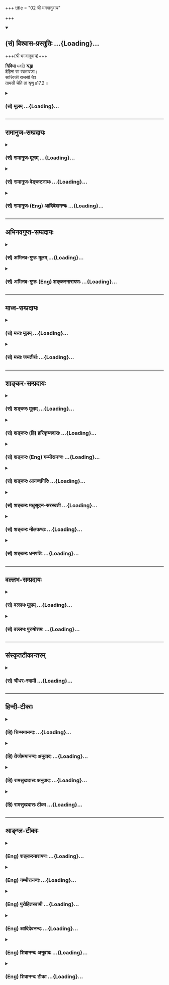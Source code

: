 +++
title = "02 श्री भगवानुवाच"

+++
<div class="js_include" newlevelforh1="2" title="(सं) विश्वास-प्रस्तुतिः" unfilled url="/mahAbhAratam/shlokashaH/06-bhIShma-parva/03-bhagavad-gItA-parva/saMskRtam/vishvAsa-prastutiH/17_shraddhA-traya-vibhA/02_shrI_bhagavAnuvAc.md">
<details open><summary><h2>(सं) विश्वास-प्रस्तुतिः ...{Loading}...</h2></summary>

+++(श्री भगवानुवाच)+++

**त्रिविधा** भवति **श्रद्धा**  
देहिनां सा स्वभावजा।  
सात्त्विकी राजसी चैव  
तामसी चेति तां श्रृणु॥17.2॥
</details>
</div>
<div class="js_include collapsed" newlevelforh1="3" title="(सं) मूलम्" unfilled url="/mahAbhAratam/shlokashaH/06-bhIShma-parva/03-bhagavad-gItA-parva/saMskRtam/mUlam/17_shraddhA-traya-vibhA/02_shrI_bhagavAnuvAc.md">
<details><summary><h3>(सं) मूलम् ...{Loading}...</h3></summary>

श्री भगवानुवाच  
त्रिविधा भवति श्रद्धा देहिनां सा स्वभावजा।  
सात्त्विकी राजसी चैव तामसी चेति तां श्रृणु।।17.2।।
</details>
</div>


_________________
## रामानुज-सम्प्रदायः
<div class="js_include collapsed" newlevelforh1="3" title="(सं) रामानुजः मूलम्" unfilled url="/mahAbhAratam/shlokashaH/06-bhIShma-parva/03-bhagavad-gItA-parva/saMskRtam/rAmAnujaH/mUlam/17_shraddhA-traya-vibhA/02_shrI_bhagavAnuvAc.md">
<details><summary><h3>(सं) रामानुजः मूलम् ...{Loading}...</h3></summary>

।।17.2।। श्रीभगवानुवाच -- सर्वेषां **देहिनां श्रद्धा त्रिविधा भवति सा** च
**स्वभावजा** -- स्वभावः स्वासाधारणो भावः; प्राचीनवासनानिमित्तः
तत्तद्रुचिविशेषः; यत्र रुचिः तत्र श्रद्धा जायते। श्रद्धा हिस्वाभिमतं
साधयति एतत् इतिविश्वासपूर्विका साधने त्वरा। वासना रुचिः च श्रद्धा च
आत्मधर्माः गुणसंसर्गजाः। तेषाम् आत्मधर्माणां वासनादीना जनकाः
देहेन्द्रियान्तः करणविषयगता धर्माः कार्यैकनिरूपणीयाः सत्त्वादयो गुणाः;
सत्त्वादिगुणयुक्तदेहाद्यनुभवजा इत्यर्थः। ततः च इयं श्रद्धा **सात्त्विकी
राजसी तामसी च इति** त्रिविधा। **ताम्** इमां श्रद्धां **श्रृणु।** सा
श्रद्धा यत्स्वभावा तं स्वभावं श्रृणु इति अर्थः।

</details>
</div>
<div class="js_include collapsed" newlevelforh1="3" title="(सं) रामानुजः वेङ्कटनाथः" unfilled url="/mahAbhAratam/shlokashaH/06-bhIShma-parva/03-bhagavad-gItA-parva/saMskRtam/rAmAnujaH/venkaTanAthaH/17_shraddhA-traya-vibhA/02_shrI_bhagavAnuvAc.md">
<details><summary><h3>(सं) रामानुजः वेङ्कटनाथः ...{Loading}...</h3></summary>

  
  
।।17.2।। श्रद्धा कतिविधा इति प्रश्नाभावेऽपि तदुक्तिवैघट्यशङ्कां परिहरन्
श्रद्धात्रैविध्यकथनस्य प्रयोजनं चाऽऽह -- एवं पृष्ट इत्यादिना।
पूर्वोपदिष्टविरुद्धं पृष्ट इत्यर्थः। हृदि निधायेति -- क्रमेण
साक्षादुत्तरमवतारयितुमित्यर्थः। प्रश्नस्यात्यन्तानादरपरत्वज्ञापनाय वा
सहसा साक्षादुत्तरानुक्तिरिति भावः। गुणतस्त्रैविध्यमिति --
गुणभेदनिमित्तफलभेदयोगित्वमिति भावः। अत्र हि श्रद्धायोगात्सात्त्विकत्वं
शास्त्रोल्लङ्घनात्तामसत्वं तदुभयसमुच्चयाद्राजसत्वमाशङ्कितं तत्र
तावच्छ्रद्धापूर्वकत्वं फलसाधनत्वायोपयुक्तम्; तच्छास्त्रीयेष्वेव तत्रापि
श्रद्धाया न त्वैकान्तिकत्वमित्यभिप्रायेण
शास्त्रीयश्रद्धायास्त्रैविध्यग्रहणम्। एतेन
परिसङ्ख्यान्यायेनाशास्त्रीयेषु फलभेदनिमित्तं त्रैविध्यं प्रत्युक्तम्।
अत्र श्रद्धाभेदात् सत्त्वादिनिष्ठाभेदनिर्णय इत्युक्तं भवति। देहिनां
इत्यनेन तत्तद्देहानुरूपमधिकारिवैचित्र्यं
विवक्षितमित्यभिप्रायेणाऽऽहसर्वेषामिति। ब्रह्मादीनामपीत्यर्थः। देहिनाम्
इति सत्त्वादिगुणप्रचुरदेहविशेषानुरूपमिति भावः। साधारणेषु शास्त्रेषु
तत्प्ररोचकेष्वर्थवादादिषु च कथं पुरुषभेदनियतश्रद्धाभेदः इति शङ्कायांसा
स्वभावजा इति वाक्यान्तरमित्यभिप्रायेणाऽऽहसा चेति। कार्यासाधारणत्वाय
कारणासाधारणत्वविवक्षामाहस्वभावः स्वासाधारणो भाव इति। कोऽसौ भावः कश्च
तस्याप्यसाधारण्यहेतुः इत्यत्राऽऽह -- प्राचीनेति। भावशब्दोऽत्र
धर्मविशेषपरः। नानार्थे स्वभावशब्दे कथमत्र रुचिविवक्षा इत्यत्राऽऽहयत्र
रुचिरिति। रुचिश्रद्धयोः कार्यकारणभावोऽन्वयव्यतिरेकसिद्ध इत्यर्थः।
रुचिव्यतिरिक्ता तत्कार्यभूता का श्रद्धा इत्यत्राऽऽहश्रद्धाहीति। श्रद्धा
विश्वासकाङ्क्षयोः इति त्वरापर्यन्तविश्वासेऽपि हि श्रद्धाशब्दं नैघण्टुकाः
पठन्ति। ननु कामः सङ्कल्पो विचिकित्सा श्रद्धाऽश्रद्धा
धृतिरधृतिर्ह्रीर्धीर्भीरित्येतत्सर्वं मन एव \[बृ.उ.1।5।3\] इति श्रवणात्
अन्तःकरणधर्मेष्वात्मानमलिम्पत्सु श्रद्धादिषु गुणकृतत्वाच्च
गुणधर्मत्वसम्भवेऽपि कथमत्र स्वशब्देन देहिशब्देन च निर्दिष्टप्रत्यगात्मनि
तदन्वयोक्तिः तत्राऽऽहवासनेति। शुद्धस्वभावस्यैवात्मनः
कर्ममूलगुणमयप्रकृतिसंसर्गोपाधिकधर्मभूतज्ञानपरिणतिविशेषा इत्यर्थः।
श्रद्धाभेदेषु सात्त्विकादिसंज्ञानिवेशाय निर्गुणस्यात्मनः कथं
सत्त्वादिमूलवासनादियोगः इति शङ्काव्युदासाय च देहिशब्दसूचितप्रक्रियया
गुणसंसर्गजत्वं विवृणोतितेषामिति। यथौषधादिविशिष्टदहनादिसम्बन्धात्
पार्थिवादिषु पाकजगुणारम्भः; तथाऽत्रेति भावः। तत्तत्कार्यहेतुतया
शास्त्रसिद्धानामनुपलब्ध्या
निराकरणमयुक्तमित्यभिप्रायेणाऽऽहकार्यैकनिरूपणीया इति।
अतीन्द्रियाणामननुभूतानां कथं वासनाहेतुत्वं
इत्यत्राऽऽहसत्त्वादिगुणयुक्तेति। मूलकारणापेक्षया श्रद्धायाः
सात्त्विकादिसंज्ञाभेद इत्याहततश्चेति। सात्त्विकत्वादित्रैविध्येन
श्रावितायां पुनःश्रृणु इति किमुच्यते इत्यत्राऽऽहसा श्रद्धा यत्स्वभावेति।
स्वरूपस्य सामान्यतस्त्रैविध्यस्य च
विदितत्वादविदितप्रकारविशेषाभिप्रायेणश्रृणु इत्युक्तम्।  
  

</details>
</div>
<div class="js_include collapsed" newlevelforh1="3" title="(सं) रामानुजः (Eng) आदिदेवानन्दः" unfilled url="/mahAbhAratam/shlokashaH/06-bhIShma-parva/03-bhagavad-gItA-parva/saMskRtam/rAmAnujaH/english/AdidevAnandaH/17_shraddhA-traya-vibhA/02_shrI_bhagavAnuvAc.md">
<details><summary><h3>(सं) रामानुजः (Eng) आदिदेवानन्दः ...{Loading}...</h3></summary>

17.2 The Lord said 'Threefold is the faith among all' embodied beings.
And it arises from their 'inborn nature.' What is called Svabhava is the state unie to one's own nature. It is the special taste or predilection caused by previous subtle impressions, 'Vasanas.' To whatever one's predilection is directed, there faith is born in respect of it. For
'faith' is zeal or eagerness about any means in the belief that it is the way of action to achieve one's own desired object. Vasana (subtle impression), Ruci (taste) and Sraddha (faith) are the alities of the self born from its association with the Gunas. The Sattva and the other Gunas are the alities of the body, the senses, the internal organs and sense-objects. They bring about their alities in the self associated with them. These are the Vasanas. These Gunas can be described only by their effects. These (i.e., Vasanas etc.) originate from experiences with the body etc., having origination in Sattva and other Gunas. Thus faith is threefold as marked by Sattva, Rajas and Tamas. Listen about this faith.

</details>
</div>


_________________
## अभिनवगुप्त-सम्प्रदायः
<div class="js_include collapsed" newlevelforh1="3" title="(सं) अभिनव-गुप्तः मूलम्" unfilled url="/mahAbhAratam/shlokashaH/06-bhIShma-parva/03-bhagavad-gItA-parva/saMskRtam/abhinava-guptaH/mUlam/17_shraddhA-traya-vibhA/02_shrI_bhagavAnuvAc.md">
<details><summary><h3>(सं) अभिनव-गुप्तः मूलम् ...{Loading}...</h3></summary>

।।17.2।। तदत्रोत्तरं श्रद्धानुसारेण दीयते श्रीभगवता +++(omits श्रीभगवता )+++
-- त्रिविधेति। तत्र चायमाशयः -- शास्त्रं नाम किल
पक्षपातारूषितबुद्धिपूर्वकत्वविहीनम् +++(; N पक्षपातादूषित -- )+++ ; तथा
परामर्शदार्ढ्यरूपं बोधस्वातन्त्र्यादेव +++(; N; K -- रूपबोध -- )+++ दृढं
परामृष्टं तथा,+++(; N; K दृढपरामृष्ट ( ;N श्य )+++ तथा ) फलादिस्वभावं;
शुद्धविमर्शनिष्यन्दवाक्तत्त्वपरमार्थपरब्रह्मस्वभावम् +++(; N omit परमार्थ
S omits the succeeding पर -- )+++ ; स्वतन्त्रप्रसरतया आन्तरात् बोधस्वभावात्
बहिःप्रसरपर्यन्तं; तच्च +++(S; K; omits तच्च Substitutes सा च )+++
सुसूक्ष्मप्रणवादिरूपात् +++(; N -- प्रधानादिरूपव्यव -- )+++
व्यवहारप्रसिद्धप्रवा +++(; N -- प्रवाह -- )+++दपरंपरापर्यन्तम्। यदाह --
तद्विदां च स्मृतिशीले इति। ( गौतमधर्मसूत्रम् I; 2 )तच्च स्वत एव
हिताहितोपदेशाय कार्याकार्यविवेचकम्। यस्य स्वभावत एव सत्त्वातिरेकसुकुमारं
हृदयं; तेनाचरितं शास्त्रितमेव। अन्यस्तु रजस्तमःकलुषीकृतः
शास्त्रोक्तमप्याचरन् न आचरति; शास्त्रार्थस्य कात्स्न्र्येन अननुष्ठानात्।
शास्त्रं हि सत्त्ववतामेव फलवदिति शास्त्रमेवाह -- यस्य हस्तौ च पादौ च
मनश्चैव सुसंयतम्।  
  
विद्या तपश्च शीलं च स तीर्थफलमश्नुते।। इति +++(M Aranya; Ch. 80; v. 30
)+++नान्यः; असंयतत्वात्। तस्मात् शास्त्रार्थः परित्यक्तकामक्रोधमोहेषु सफल
इति तात्पर्यम् अस्य अध्यायस्य। तदेवैतत् प्रताय्यते; स्पष्टार्थत्वाच्च न
विव्रियते। किं तु +++(S omits किंतु )+++ केवलं पाठविप्रतिपत्तिनिवारणायैव
लिख्यते।

</details>
</div>
<div class="js_include collapsed" newlevelforh1="3" title="(सं) अभिनव-गुप्तः (Eng) शङ्करनारायणः" unfilled url="/mahAbhAratam/shlokashaH/06-bhIShma-parva/03-bhagavad-gItA-parva/saMskRtam/abhinava-guptaH/english/shankaranArAyaNaH/17_shraddhA-traya-vibhA/02_shrI_bhagavAnuvAc.md">
<details><summary><h3>(सं) अभिनव-गुप्तः (Eng) शङ्करनारायणः ...{Loading}...</h3></summary>

17.2 Trividha etc. Here the ideas is this :- What is termed scripture is
indeed the one which is not created by the intellect soiled by any
partisan spirit; further it is of the form of the firmness of the
recollection; and it is firmly recollected because of the sovereign
freedom of the awareness; likewise it is also of the nature of fruit
etc., i.e. the nature of the Supreme Brahman, the ultimate purport of
speech, a flow of the pure Self-Consciousness; because of its free
course, it starts from the internal nature of awareness and goes as for
as the external flow, beginning from the subtlest hymn (Om), down to the
series of popular saying well-known in the worldly activities. 'What
\[the sage\] says - 'Also the \[injunctions based on\] remembrance and
the virtuous conduct of the knowers of that \[constitute authority\]'.
(Gautamadharmasutra, I, 2). That scripture, by its own nature,
distinguishes what is to be done and what is not to be done, in order to
teach what is beneficial and what is not beneficial. \[Further\], he
whose heart is very tender by nature, because of the excess of the
Sattva (i.e., godness) - in whatever way he behaves, that has certainly
a scriptural authority. But other person who is made dirty by the Rajas
or the Tamas (i.e., desire and ignorance) does not act rightly, even
while performing what is enjoined in the scriptures. For, he does not
follow the purport (the spirit) of the scripture in its entity. The
scripture (or what is enjoined in the scripture) bears fruits only in
the case of men of the Sattva (goodness) This has been declared by the
scripture itself as : 'He \[alone\] enjoys the fruit of the scripture
(or holy bathing place) whose arms and feet and also mind, learning,
austerity and conduct are controlled properly'. (MB, Aranyaka, Ch. 80,
verse 30). Any other person does not enjoy \[the fruit\], because the
rmains unsubdued \[in his mind\]. Therefore, what is prescribed in the
scripture bears fruit in the case of those who have abandoned desire,
anger and delusion. This is the purport of the present chapter; and it
is being elaborated \[throughout\]. But it is not explained \[in every
place by us (Ag.), because the idea is clear enough. But \[the concerned
verses\] are simply written only to remove doubts regarding the readings
\[of the passages concerned\].

</details>
</div>


_________________
## माध्व-सम्प्रदायः
<div class="js_include collapsed" newlevelforh1="3" title="(सं) मध्वः मूलम्" unfilled url="/mahAbhAratam/shlokashaH/06-bhIShma-parva/03-bhagavad-gItA-parva/saMskRtam/madhvaH/mUlam/17_shraddhA-traya-vibhA/02_shrI_bhagavAnuvAc.md">
<details><summary><h3>(सं) मध्वः मूलम् ...{Loading}...</h3></summary>

।।17.2।। अतो विभज्याऽऽह -- त्रिविधेत्यादिना।

</details>
</div>
<div class="js_include collapsed" newlevelforh1="3" title="(सं) मध्वः जयतीर्थः" unfilled url="/mahAbhAratam/shlokashaH/06-bhIShma-parva/03-bhagavad-gItA-parva/saMskRtam/madhvaH/jayatIrthaH/17_shraddhA-traya-vibhA/02_shrI_bhagavAnuvAc.md">
<details><summary><h3>(सं) मध्वः जयतीर्थः ...{Loading}...</h3></summary>

।।17.2।। ननुतेषां निष्ठा तु का \[17।1\] इति पृष्टे सात्त्विकत्वादिकं
वक्तव्यम्; त्रिविधेत्यादिकं तु किमर्थमुच्यते इत्यत आह -- **अत** इति। यत
एवमर्जुनेन वेदविधिमजानतां निष्ठा पृष्टा; अज्ञानं च भेदकं त्रयाणामपि
सम्भवात्। न चाज्ञानस्य प्रभेदाः सन्ति; अतः श्रद्धयाऽन्विता इति
तद्विशेषणत्वेनोक्तां श्रद्धां सात्त्विकत्वादिना विभज्य तदाश्रयेण तेषां
स्वरूपमाहेत्यर्थः।

</details>
</div>


_________________
## शाङ्कर-सम्प्रदायः
<div class="js_include collapsed" newlevelforh1="3" title="(सं) शङ्करः मूलम्" unfilled url="/mahAbhAratam/shlokashaH/06-bhIShma-parva/03-bhagavad-gItA-parva/saMskRtam/shankaraH/mUlam/17_shraddhA-traya-vibhA/02_shrI_bhagavAnuvAc.md">
<details><summary><h3>(सं) शङ्करः मूलम् ...{Loading}...</h3></summary>

।।17.2।। --,**त्रिविधा** त्रिप्रकारा **भवति श्रद्धा;** यस्यां निष्ठायां
त्वं पृच्छसि; **देहिनां** शरीरिणां **सा स्वभावजा** जन्मान्तरकृतः
धर्मादिसंस्कारः मरणकाले अभिव्यक्तः स्वभावः उच्यते; ततो जाता स्वभावजा।
**सात्त्विकी** सत्त्वनिर्वृत्ता देवपूजादिविषया **राजसी** रजोनिर्वृत्ता
यक्षरक्षःपूजादिविषया **तामसी** तमोनिर्वृत्ता प्रेतपिशाचादिपूजाविषया एवं
त्रिविधां **ताम्** उच्यमानां श्रद्धां **शृणु** अवधारय।। सा इयं त्रिविधा
भवति --,

</details>
</div>
<div class="js_include collapsed" newlevelforh1="3" title="(सं) शङ्करः (हि) हरिकृष्णदासः" unfilled url="/mahAbhAratam/shlokashaH/06-bhIShma-parva/03-bhagavad-gItA-parva/saMskRtam/shankaraH/hindI/harikRShNadAsaH/17_shraddhA-traya-vibhA/02_shrI_bhagavAnuvAc.md">
<details><summary><h3>(सं) शङ्करः (हि) हरिकृष्णदासः ...{Loading}...</h3></summary>

।।17.2।। यह प्रश्न साधारण मनुष्योंके विषयमें है अतः इसका उत्तर बिना विभाग
किये देना उचित नहीं; इस अभिप्रायसे श्रीभगवान् बोले --, जिस निष्ठाके
विषयमें तू पूछता है; मनुष्योंकी वह स्वभावजन्य श्रद्धा अर्थात्
जन्मान्तरमें किये हुए धर्मअधर्म आदिके जो संस्कार मृत्युके समय प्रकट हुआ
करते हैं उनके समुदायका नाम स्वभाव है; उससे उत्पन्न हुई श्रद्धातीन
प्रकारकी होती है। सत्त्वगुणसे उत्पन्न हुई देवपूजादिविषयक श्रद्धा
सात्त्विकी है; रजोगुणसे उत्पन्न हुई यक्षराक्षसादिकी पूजाविषयक श्रद्धा
राजसी है और तमोगुणसे उत्पन्न हुई प्रेतपिशाच आदिकी पूजाविषयक श्रद्धा
तामसी है। ऐसे तीन प्रकारकी श्रद्धा होती है। उस आगे कही जानेवाली ( तीन
प्रकारकी ) श्रद्धाको तू सुन।

</details>
</div>
<div class="js_include collapsed" newlevelforh1="3" title="(सं) शङ्करः (Eng) गम्भीरानन्दः" unfilled url="/mahAbhAratam/shlokashaH/06-bhIShma-parva/03-bhagavad-gItA-parva/saMskRtam/shankaraH/english/gambhIrAnandaH/17_shraddhA-traya-vibhA/02_shrI_bhagavAnuvAc.md">
<details><summary><h3>(सं) शङ्करः (Eng) गम्भीरानन्दः ...{Loading}...</h3></summary>

17.2 Sa, that; sraddha, faith, the state about which you ask; dehinam,
of the embodied beings; svabhavaja, born of their own nature-by svabhava
(nature) is meant that latent impression of virtuous acts etc. acired in
the past lives, which becomes manifest at the time of death; what arises
out of that is svabhavaja-; is trividha, threefold, of three kinds;
sattviki, born of sattva, and related to worship of gods, etc.; rajasi,
born of rajas, concerning worship of Yaksas (a class of demi-gods,
Kubera and others), Raksas (ogres, Nairrti and others); and tamasi, born
of tamas, concerning worship of ghosts, goblins and others. Thus it is
of three kinds. Srnu, hear; tam, about it, that faith, as it is being
stated. That (faith) is threefold as follows:

</details>
</div>
<div class="js_include collapsed" newlevelforh1="3" title="(सं) शङ्करः आनन्दगिरिः" unfilled url="/mahAbhAratam/shlokashaH/06-bhIShma-parva/03-bhagavad-gItA-parva/saMskRtam/shankaraH/AnandagiriH/17_shraddhA-traya-vibhA/02_shrI_bhagavAnuvAc.md">
<details><summary><h3>(सं) शङ्करः आनन्दगिरिः ...{Loading}...</h3></summary>

।।17.2।। विशेषनिष्ठमुत्तरं सामान्येन वक्तुं न शक्यमित्याशयेन परिहरति --
**सामान्येति।** किमिति श्रद्धात्रैविध्यं प्रश्नानुपयुक्तमुच्यते तत्राह
-- **यस्यामिति।** श्रद्धापूर्विकायां क्रियायामिति यावत्।
श्रद्धात्रैविध्ये हेतुमाह -- **सा स्वभावजेति।** स्वभावशब्दार्थं
प्रकृतोपयोगितया कथयति -- **जन्मान्तरेति।** कथं त्रिविधेत्यपेक्षायामाह --
**सात्त्विकीत्यादिना।** कथमुक्ता श्रद्धा स्वभावजेति तत्राह --
**तामिति।**

</details>
</div>
<div class="js_include collapsed" newlevelforh1="3" title="(सं) शङ्करः मधुसूदन-सरस्वती" unfilled url="/mahAbhAratam/shlokashaH/06-bhIShma-parva/03-bhagavad-gItA-parva/saMskRtam/shankaraH/madhusUdana-sarasvatI/17_shraddhA-traya-vibhA/02_shrI_bhagavAnuvAc.md">
<details><summary><h3>(सं) शङ्करः मधुसूदन-सरस्वती ...{Loading}...</h3></summary>

।।17.2।। ये शास्त्रविधिमुत्सृज्य श्रद्धया यजन्ते ते
श्रद्धाभेदाद्भिद्यन्ते तत्र ये सात्त्विक्या श्रद्धयान्वितास्ते देवाः
शास्त्रोक्तसाधनेऽधिक्रियन्ते तत्फलेन च युज्यन्ते। ये तु राजस्या तामस्या
च श्रद्धयान्वितास्तेऽसुरा न शास्त्रीयसाधनेऽधिक्रियन्ते नवा तत्फलेन
युज्यन्त इति विवेकेनार्जुनस्य संदेहमपनिनीषुः श्रद्धाभेदं यथा
श्रद्धयान्विताः शास्त्रविधिमुत्सृज्य यजन्ते सा देहिनां स्वभावजा।
जन्मान्तरकृतो धर्माधर्मादिशुभाशुभसंस्कार इदानींतनजन्मारम्भकः स्वभावः। स
त्रिविधः सात्त्विको राजसस्तामसश्चेति। तेन जनिता श्रद्धा त्रिविधा भवतिं
सात्त्विकी राजसी तामसी च। कारणानुरूपत्वात्कार्यस्य। या त्वारब्धे जन्मनि
शास्त्रसंस्कारमात्रजा विदुषां सा कारणैकरूपत्वादेकरूपा सात्त्विक्येव न
राजसी तामसी चेति प्रथमश्चकारार्थः। शास्त्रनिरपेक्षा तु
प्राणिमात्रसाधारणी स्वभावजा। सैव
स्वभावत्रैविध्यात्ति्रविधेत्येवकारार्थः।
उक्तविधात्रयसमुच्चयार्थश्चरमश्चकारः। यतः
प्राग्भवीयवासनाख्यस्वभावस्याभिभावकं शास्त्रीयं
विवेकविज्ञानमनादृतशास्त्राणां देहिनां नास्ति अतस्तेषां
स्वभाववशात्ति्रधाभवन्तीं तां श्रद्धां शृणु। श्रुत्वा च देवासुरभावं
स्वयमेवावधारयेत्यर्थः।

</details>
</div>
<div class="js_include collapsed" newlevelforh1="3" title="(सं) शङ्करः नीलकण्ठः" unfilled url="/mahAbhAratam/shlokashaH/06-bhIShma-parva/03-bhagavad-gItA-parva/saMskRtam/shankaraH/nIlakaNThaH/17_shraddhA-traya-vibhA/02_shrI_bhagavAnuvAc.md">
<details><summary><h3>(सं) शङ्करः नीलकण्ठः ...{Loading}...</h3></summary>

।।17.2।। एवं सामान्यतः पृष्टे सामान्यमेवोत्तरं श्रीभगवानुवाच --
**त्रिविधेति।** स्वभावः प्राग्भवीयौ धर्माधर्मौ ततो जाता स्वभावजा। यदि
प्राग्भवे सात्त्विको देवतापूजादिधर्मोऽनेनानुष्ठितस्तर्हि तस्य
शुद्धसात्त्विक्येव श्रद्धा भवति। यदि राजसो यक्षादिपूजारूपस्तर्हि
राजस्येव। यदि तामसो भूतप्रेतादिपूजारूपस्तर्हि तामसी श्रद्धा भवति। एवं
त्रिविधा श्रद्धा देहिनां देहाभिमानवतां भवति तां मया व्याख्यास्यमानां
शृणु।

</details>
</div>
<div class="js_include collapsed" newlevelforh1="3" title="(सं) शङ्करः धनपतिः" unfilled url="/mahAbhAratam/shlokashaH/06-bhIShma-parva/03-bhagavad-gItA-parva/saMskRtam/shankaraH/dhanapatiH/17_shraddhA-traya-vibhA/02_shrI_bhagavAnuvAc.md">
<details><summary><h3>(सं) शङ्करः धनपतिः ...{Loading}...</h3></summary>

।।17.2।। प्रश्नानुरुपमुत्तरं श्रीभगवानुवाच। त्रिविधा त्रिप्रकारा श्रद्धा
भवति; ययान्वितानां निष्ठां त्वं पृच्छसि सा देहिनं देहवतां जीवानां
स्वभावजा। जन्मान्तरकृतधर्माधर्मादिसंस्कारो मरणकालेऽभिव्यक्तः स्वभाव
उच्यते। तस्माज्जाता जीवानां त्रिविधात्स्वभावाज्जातत्वात् श्रद्धा
त्रिविधा भवतीत्यर्थः। या तु अस्वभावजा असूनामभावोऽस्वभावः
मरणमित्यर्थस्तस्मिन्समीपे सति जाता। मरणसमये व्यस्तानां समस्तानां वा
गुणानामुद्भवे जन्मान्तरे तत्संस्कारवशात्तत्तद्गुणाधिक एव भवतीति व्यवस्था
कारणमितीतरेषां व्याख्या। सा तुमुखमस्तीत वक्त्व्यं
इतिन्यायविजृम्बितत्वादुपेक्ष्या। श्रद्धायास्त्रैविध्यमाह। एवं त्रिविधां
तां श्रद्धां भयोच्यमानां श्रुणु।

</details>
</div>


_________________
## वल्लभ-सम्प्रदायः
<div class="js_include collapsed" newlevelforh1="3" title="(सं) वल्लभः मूलम्" unfilled url="/mahAbhAratam/shlokashaH/06-bhIShma-parva/03-bhagavad-gItA-parva/saMskRtam/vallabhaH/mUlam/17_shraddhA-traya-vibhA/02_shrI_bhagavAnuvAc.md">
<details><summary><h3>(सं) वल्लभः मूलम् ...{Loading}...</h3></summary>

।।17.2।। एवं पृष्टः पुनरपि द्विविधेषु त्रिगुणविवेकेनैव
शास्त्रीयश्रद्धादिस्वरूपमाह -- श्रीभगवानुवाच त्रिविधेति। देहाभिमान
आसुरः; तद्वतामशास्त्रविधिमुत्सृज्याननुसृत्य वर्तमानानां उभयविधानां
जीवानां सा स्वभावजेति। त्रिगुणमयं स्वभावमन्यथा कर्त्तुं शक्तं हि
शास्त्रीयं विज्ञानं; तत्तूक्तानां नास्तीति कामकारपदवाच्या निष्ठैव केवलं
पूर्वतनस्वभावजा। श्रद्धा सा त्रिविधा भवति सात्त्विकी राजसी तामसी चेति
मत्तस्तां श्रृणु।

</details>
</div>
<div class="js_include collapsed" newlevelforh1="3" title="(सं) वल्लभः पुरुषोत्तमः" unfilled url="/mahAbhAratam/shlokashaH/06-bhIShma-parva/03-bhagavad-gItA-parva/saMskRtam/vallabhaH/puruShottamaH/17_shraddhA-traya-vibhA/02_shrI_bhagavAnuvAc.md">
<details><summary><h3>(सं) वल्लभः पुरुषोत्तमः ...{Loading}...</h3></summary>

  
  
।।17.2।। अत्रोत्तरमाह श्रीकृष्णः -- त्रिविधेति। देहिनां देहाभिमानवतां
लौकिकानां श्रद्धा त्रिविधा भवति; सात्त्विकी च पुनः राजस्येव; तथा तामसी
चेत्यमुना प्रकारेण त्रिविधा। सा च स्वभावजा स्वस्यौत्पत्तिकगुणजा; न तु
निर्गुणा। तथाचायं भावः -- शास्त्रोक्तविद्ध्युक्तमद्भजनश्रद्धातो
लौकिकादिगुणज्ञानोदयो भवति निर्गुणत्वाज्जीवस्यापि निर्गुणत्वेन
सत्त्वसङ्गाभावान्मत्प्राप्तिफला श्रद्धैकरूपैव; भिन्ना गुणस्वभावजा;
त्रिविधा च भिन्ना न तत्फलसाधिकेति भिन्नत्वज्ञापनाय तां त्रिविधां
मयोच्यमानां श्रृणु; तच्छ्रवणादेव त्वत्सन्देहनिवृत्तिर्भविष्यतीति।  
  

</details>
</div>


_________________
## संस्कृतटीकान्तरम्
<div class="js_include collapsed" newlevelforh1="3" title="(सं) श्रीधर-स्वामी" unfilled url="/mahAbhAratam/shlokashaH/06-bhIShma-parva/03-bhagavad-gItA-parva/saMskRtam/shrIdhara-svAmI/17_shraddhA-traya-vibhA/02_shrI_bhagavAnuvAc.md">
<details><summary><h3>(सं) श्रीधर-स्वामी ...{Loading}...</h3></summary>

।।17.2।। अत्रोत्तरं श्रीभगवानुवाच **-- त्रिविधेति।**
अयमर्थःशास्त्रतत्त्वज्ञानतः प्रवर्तमानानां परमेश्वरपूजाविषया सात्त्विकी
एकविधैव श्रद्धा। लोकाचारमात्रेण तु प्रवर्तमानानां देहिनां या श्रद्धा सा
तु सात्त्विकी राजसी तामसी चेति त्रिविधा भवति। तत्र हेतुः। स्वभावजा
स्वभावः पूर्वकर्मसंस्कारस्तस्माज्जाता स्वभावजा। स्वभावमन्यथा कर्तुं
समर्थं हि शास्त्रोक्तं विवेकज्ञानं तत्तु तेषां नास्ति; अतः केवलं
स्वभावेनैव भवतीति श्रद्धा त्रिविधा भवति; तामिमां त्रिविधां श्रद्धां
श्रृणु। तदुक्तम्व्यवसायात्मिका बुद्धिरेकेह कुरुनन्दन इत्यादिना।

</details>
</div>


_________________
## हिन्दी-टीकाः
<div class="js_include collapsed" newlevelforh1="3" title="(हि) चिन्मयानन्दः" unfilled url="/mahAbhAratam/shlokashaH/06-bhIShma-parva/03-bhagavad-gItA-parva/hindI/chinmayAnandaH/17_shraddhA-traya-vibhA/02_shrI_bhagavAnuvAc.md">
<details><summary><h3>(हि) चिन्मयानन्दः ...{Loading}...</h3></summary>

।।17.2।। अपने मुख्य प्रवचन के पूर्व आमुख रूप में; भगवान् कहते हैं कि
श्रद्धा तीन प्रकार की होती हैं सात्त्विकी; राजसी और तामसी। श्रद्धा के
अनुसार हमारी वासनाएं होती हैं और वे ही जीवन विषयक हमारे दृष्टिकोण को
निश्चित करती हैं। हमारे समस्त विचार; भावनाएं और कर्म हमारे दृष्टिकोण के
अनुरूप ही होते हैं। अत स्वाभाविक ही है कि मनुष्य के शारीरिक कर्म; मानसिक
व्यवहार और बौद्धिक संरचनाएं सब उसकी श्रद्धा से निश्चित होते हैं। इसलिए
प्रत्येक व्यक्ति अपनी श्रद्धा के अनुरूप होता है; यह नियम है। जो मनुष्य
अपनी देह के साथ जितना अधिक तादात्म्य करेगा उतना ही अधिक स्थूल और दृढ़
उसका अभिमान या अहंकार होगा। यह सब सत्त्व; रज और तम इन गुणों के
न्यूनाधिक्य पर निर्भर करता है। श्रद्धा के समझने के लिए इन तीन गुणों के
सन्दर्भ का क्या औचित्य है इस पर कहते हैं

</details>
</div>
<div class="js_include collapsed" newlevelforh1="3" title="(हि) तेजोमयानन्दः अनुवादः" unfilled url="/mahAbhAratam/shlokashaH/06-bhIShma-parva/03-bhagavad-gItA-parva/hindI/tejomayAnandaH/anuvAdaH/17_shraddhA-traya-vibhA/02_shrI_bhagavAnuvAc.md">
<details><summary><h3>(हि) तेजोमयानन्दः अनुवादः ...{Loading}...</h3></summary>

।।17.2।। श्री भगवान् ने कहा -- देहधारियों (मनुष्यों) की वह स्वाभाविक
(ज्ञानरहित) श्रद्धा तीन प्रकार की - सात्त्विक, राजसिक और तामसिक - होती
हैं, उसे तुम मुझसे सुनो।।

</details>
</div>
<div class="js_include collapsed" newlevelforh1="3" title="(हि) रामसुखदासः अनुवादः" unfilled url="/mahAbhAratam/shlokashaH/06-bhIShma-parva/03-bhagavad-gItA-parva/hindI/rAmasukhadAsaH/anuvAdaH/17_shraddhA-traya-vibhA/02_shrI_bhagavAnuvAc.md">
<details><summary><h3>(हि) रामसुखदासः अनुवादः ...{Loading}...</h3></summary>

।।17.2।। श्रीभगवान् बोले -- मनुष्योंकी वह स्वभावसे उत्पन्न हुई श्रद्धा
सात्त्विकी तथा राजसी और तामसी -- ऐसे तीन तरहकी ही होती है, उसको तुम
मेरेसे सुनो।

</details>
</div>
<div class="js_include collapsed" newlevelforh1="3" title="(हि) रामसुखदासः टीका" unfilled url="/mahAbhAratam/shlokashaH/06-bhIShma-parva/03-bhagavad-gItA-parva/hindI/rAmasukhadAsaH/TIkA/17_shraddhA-traya-vibhA/02_shrI_bhagavAnuvAc.md">
<details><summary><h3>(हि) रामसुखदासः टीका ...{Loading}...</h3></summary>

।।17.2।।***व्याख्या --***  \[अर्जुनने निष्ठाको जाननेके लिये प्रश्न
किया था; पर भगवान् उसका उत्तर श्रद्धाको लेकर देते हैं क्योंकि श्रद्धाके
अनुसार ही निष्ठा होती है। \]**त्रिविधा भवति श्रद्धा देहिनां सा स्वभावजा
--** श्रद्धा तीन तरहकी होती है। वह श्रद्धा कौनसी है सङ्गजा है; शास्त्रजा
है या स्वभावजा है तो कहते हैं कि वह स्वभावजा है -- **सा स्वभावजा**
अर्थात् स्वभावसे पैदा हुई स्वतःसिद्ध श्रद्धा है। वह न तो सङ्गसे पैदा हुई
है और न शास्त्रोंसे पैदा हुई है। वे स्वाभाविक इस प्रवाहमें बह रहे हैं और
देवता आदिका पूजन करते जा रहे हैं।**सात्त्विकी राजसी चैव तामसी चेति तां
श्रृणु --** वह स्वभावजा श्रद्धा तीन प्रकारकी होती है -- सात्त्विकी;
राजसी और तामसी। उन तीनोंको अलगअलग सुनो। पीछेके श्लोकमें **सत्त्वमाहो
रजस्तमः** पदोंमें **आहो** अव्यय देनेका तात्पर्य यह था कि अर्जुनकी
दृष्टिमें **सत्त्वम्** से दैवीसम्पत्ति और **रजस्तमः** से आसुरीसम्पत्ति
-- ये दो ही विभाग हैं और भगवान् भी बन्धनकी दृष्टिसे राजसीतामसी दोनोंको
आसुरीसम्पत्ति ही मानते हैं -- **निबन्धायासुरीमता** (16। 5)। परंतु
बन्धनकी दृष्टिसे राजसी और तामसी एक होते हुए भी दोनोंके बन्धनमें भेद है।
राजस मनुष्य सकामभावसे शास्त्रविहित कर्म भी करते हैं अतः वे स्वर्गादि
ऊँचे लोकोंमें जाकर और वहाँके भोगोंको भोगकर पुण्य क्षीण होनेपर फिर
मृत्युलोकमें लौट आते हैं -- **क्षीणे पुण्ये मर्त्यलोकं विशन्ति** (गीता
9। 21)। परन्तु तामस मनुष्य शास्त्रविहित कर्म नहीं करते अतः वे कामना और
मूढ़ताके कारण अधम गतिमें जाते हैं -- **अधो गच्छन्ति तामसाः** (गीता 14।
18)। इस प्रकार राजस और तामस -- दोनों ही मनुष्योंका बन्धन बना रहता है।
दोनोंके बन्धनमें भेदकी दृष्टिसे ही भगवान् आसुरीसम्पदावालोंकी श्रद्धाके
राजसी और तामसी -- दो भेद करते हैं और सात्त्विकी; राजसी और तामसी -- तीनों
श्रद्धाओंको अलगअलग सुननेके लिये कहते हैं।  
  
***सम्बन्ध --***  पूर्वश्लोकमें वर्णित स्वभावजा श्रद्धाके तीन भेद
क्यों होते हैं -- इसे भगवान् आगेके श्लोकमें बताते हैं।

</details>
</div>


_________________
## आङ्ग्ल-टीकाः
<div class="js_include collapsed" newlevelforh1="3" title="(Eng) शङ्करनारायणः" unfilled url="/mahAbhAratam/shlokashaH/06-bhIShma-parva/03-bhagavad-gItA-parva/english/shankaranArAyaNaH/17_shraddhA-traya-vibhA/02_shrI_bhagavAnuvAc.md">
<details><summary><h3>(Eng) शङ्करनारायणः ...{Loading}...</h3></summary>

17.2. The Bhagavat said The faith of the embodied persons is born of their nature and is of three kinds \[viz৷৷\] that which is made of the Sattva ; that which is made of the Rajas ; and that which is made of the Tamas. Listen about them.

</details>
</div>
<div class="js_include collapsed" newlevelforh1="3" title="(Eng) गम्भीरानन्दः" unfilled url="/mahAbhAratam/shlokashaH/06-bhIShma-parva/03-bhagavad-gItA-parva/english/gambhIrAnandaH/17_shraddhA-traya-vibhA/02_shrI_bhagavAnuvAc.md">
<details><summary><h3>(Eng) गम्भीरानन्दः ...{Loading}...</h3></summary>

17.2 The Blessed Lord said That faith of the embodied beings, born of their own nature, is threefold-born of sattva, rajas and tamas. Hear about it.

</details>
</div>
<div class="js_include collapsed" newlevelforh1="3" title="(Eng) पुरोहितस्वामी" unfilled url="/mahAbhAratam/shlokashaH/06-bhIShma-parva/03-bhagavad-gItA-parva/english/purohitasvAmI/17_shraddhA-traya-vibhA/02_shrI_bhagavAnuvAc.md">
<details><summary><h3>(Eng) पुरोहितस्वामी ...{Loading}...</h3></summary>

17.2 Lord Shri Krishna replied: Man has an inherent faith in one or another of the Qualities -Purity, Passion and Ignorance. Now listen.

</details>
</div>
<div class="js_include collapsed" newlevelforh1="3" title="(Eng) आदिदेवनन्दः" unfilled url="/mahAbhAratam/shlokashaH/06-bhIShma-parva/03-bhagavad-gItA-parva/english/AdidevanandaH/17_shraddhA-traya-vibhA/02_shrI_bhagavAnuvAc.md">
<details><summary><h3>(Eng) आदिदेवनन्दः ...{Loading}...</h3></summary>

17.2 The Lord said Threefold is the faith of embodied beings, born of their own nature, constituted of Sattva, Rajas and Tamas. Listen now about it.

</details>
</div>
<div class="js_include collapsed" newlevelforh1="3" title="(Eng) शिवानन्दः अनुवादः" unfilled url="/mahAbhAratam/shlokashaH/06-bhIShma-parva/03-bhagavad-gItA-parva/english/shivAnandaH/anuvAdaH/17_shraddhA-traya-vibhA/02_shrI_bhagavAnuvAc.md">
<details><summary><h3>(Eng) शिवानन्दः अनुवादः ...{Loading}...</h3></summary>

17.2 The Blessed Lord said Threefold is the faith of the embodied, which is inherent in their nature the Sattvic (pure), the Rajasic (passionate)
and the Tamasic (dark). Do thou hear of it.

</details>
</div>
<div class="js_include collapsed" newlevelforh1="3" title="(Eng) शिवानन्दः टीका" unfilled url="/mahAbhAratam/shlokashaH/06-bhIShma-parva/03-bhagavad-gItA-parva/english/shivAnandaH/TIkA/17_shraddhA-traya-vibhA/02_shrI_bhagavAnuvAc.md">
<details><summary><h3>(Eng) शिवानन्दः टीका ...{Loading}...</h3></summary>

17.2 त्रिविधा threefold; भवति is; श्रद्धा faith; देहिनाम् of the embodied; सा that (faith); स्वभावजा (is) inherent in (their) nature;
सात्त्विकी Sattvic (pure); राजसी Rajasic (passionate); च and; एव even;
तामसी Tamasic (dark); च and; इति thus; ताम् it; श्रृणु hear
(thou).Commentary The whole world is made up; as if were; of faith.
Faith assumes a threefold aspect under the influence of the three alities. When Sattva is strongly developed; when there is a preponderance of Sattva or purity in a man; it is easy for him to attain Selfrealisation or the knowledge of the Self. If Rajas is predominant;
the faith becomes the handmaid of activity. If Tamas or inertia prevails; faith is annihilated.Those who are endowed with Sattvic faith aim at the attainment of liberation. Those who are endowed with Rajasic faith run after inferior duties or worldly activities. Those whose faith is Tamasic are cruel. They kill animals for sacrifice. They invoke the spirits and talk with ghosts. When faith is joined to Sattva; it leads to salvation. When Rajas preponderates; it colours the faith and leads to various activities. When Tamas predominates; the faith results in darkness.Faith acires different alities when it is in company with the mind of man. Mind is a thing of many colours. Just as the water of the Ganga is contaminated by being put in a vessel where lior had been kept;
so also a virtuous person is spoiled by bad company or constant association with evil persons. The three Gunas or attributes colour the faith of a man. The mind of a man is governed by the preponderating attribute or ality which manifests itself when the other two alities are suppressed. Faith takes a threefold aspect in accordance with the inherent nature or tendencies of the man. The inclinations of men are moulded according to their ality or inherent nature born of their past Samskaras.As is the tendency; so is the desire as is the desire; so is the action as is the action; so is the birth into another being after death. The body is like the seed of the tree; a perpetual chain. Seed perishes in developing into a tree and the tree again produces the seed.
This process or cycle continues eternally. Even so man takes a body;
does actions; develops tendencies; dies and puts,on a new body in accordance with the nature or tendencies. This continues till he gets knowledge of the Self by transcending the three Gunas; when ignorance;
the root cause of birth and death; is destroyed.Faith is born of the individual nature; i.e.; the Samskaras or the latent impressions of virtuous and vicious actions which were performed in the past births and which manifested themselves at the time of death. In the subconscious mind or the Chitta there is a reservoir of past impressions which are revived through the operation of memory.Sattvic Faith in the worship of gods; which is an effect of Sattva.Rajasic Faith in the worship of the Yakshas and Rakshasas; which is an effect of Rajas.Tamasic Faith in the worship of the disembodied spirits and ghosts; which is an effect of Tamas.Faith is the main support of life. It is not mere intellectual belief or blind acceptance of pet dogmas or doctrines. You must understand clearly its characteristics; just as you recognise a tree from the fruits; the mind of a man from his speech; and the actions of previous birth from worldly pleasures and pains.Svabhavaja Inherent in their nature born of past Samskaras.Tam Of it; referring to the threefold faith.

</details>
</div>
